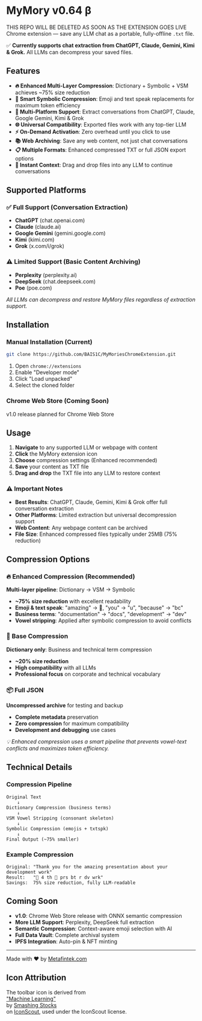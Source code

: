 # MyMory v0.64 β  
THIS REPO WILL BE DELETED AS SOON AS THE EXTENSION GOES LIVE
Chrome extension — save any LLM chat as a portable, fully-offline `.txt` file.  

✅ **Currently supports chat extraction from ChatGPT, Claude, Gemini, Kimi & Grok.** All LLMs can decompress your saved files.

## Features

- **🔥 Enhanced Multi-Layer Compression**: Dictionary + Symbolic + VSM achieves ~75% size reduction
- **🎯 Smart Symbolic Compression**: Emoji and text speak replacements for maximum token efficiency
- **💬 Multi-Platform Support**: Extract conversations from ChatGPT, Claude, Google Gemini, Kimi & Grok
- **🌐 Universal Compatibility**: Exported files work with any top-tier LLM
- **⚡ On-Demand Activation**: Zero overhead until you click to use
- **📚 Web Archiving**: Save any web content, not just chat conversations
- **📋 Multiple Formats**: Enhanced compressed TXT or full JSON export options
- **🔄 Instant Context**: Drag and drop files into any LLM to continue conversations

## Supported Platforms

### ✅ Full Support (Conversation Extraction)
- **ChatGPT** (chat.openai.com)
- **Claude** (claude.ai) 
- **Google Gemini** (gemini.google.com)
- **Kimi** (kimi.com)
- **Grok** (x.com/i/grok)

### ⚠️ Limited Support (Basic Content Archiving)
- **Perplexity** (perplexity.ai)
- **DeepSeek** (chat.deepseek.com)
- **Poe** (poe.com)

*All LLMs can decompress and restore MyMory files regardless of extraction support.*

## Installation  

### Manual Installation (Current)
```bash
git clone https://github.com/BAIS1C/MyMoriesChromeExtension.git
```
1. Open `chrome://extensions`
2. Enable "Developer mode" 
3. Click "Load unpacked"
4. Select the cloned folder

### Chrome Web Store (Coming Soon)
v1.0 release planned for Chrome Web Store

## Usage

1. **Navigate** to any supported LLM or webpage with content
2. **Click** the MyMory extension icon
3. **Choose** compression settings (Enhanced recommended)
4. **Save** your content as TXT file
5. **Drag and drop** the TXT file into any LLM to restore context

### ⚠️ Important Notes

- **Best Results**: ChatGPT, Claude, Gemini, Kimi & Grok offer full conversation extraction
- **Other Platforms**: Limited extraction but universal decompression support
- **Web Content**: Any webpage content can be archived
- **File Size**: Enhanced compressed files typically under 25MB (75% reduction)

## Compression Options

### 🔥 Enhanced Compression (Recommended)
**Multi-layer pipeline**: Dictionary → VSM → Symbolic
- **~75% size reduction** with excellent readability
- **Emoji & text speak**: "amazing" → 🤯, "you" → "u", "because" → "bc"
- **Business terms**: "documentation" → "docs", "development" → "dev"
- **Vowel stripping**: Applied after symbolic compression to avoid conflicts

### 📝 Base Compression
**Dictionary only**: Business and technical term compression
- **~20% size reduction**
- **High compatibility** with all LLMs
- **Professional focus** on corporate and technical vocabulary

### 📦 Full JSON
**Uncompressed archive** for testing and backup
- **Complete metadata** preservation
- **Zero compression** for maximum compatibility
- **Development and debugging** use cases

*💡 Enhanced compression uses a smart pipeline that prevents vowel-text conflicts and maximizes token efficiency.*

## Technical Details

### Compression Pipeline
```
Original Text
    ↓
Dictionary Compression (business terms)
    ↓  
VSM Vowel Stripping (consonant skeleton)
    ↓
Symbolic Compression (emojis + txtspk)
    ↓
Final Output (~75% smaller)
```

### Example Compression
```
Original: "Thank you for the amazing presentation about your development work"
Result:   "🙏 4 th 🤯 prs bt r dv wrk"
Savings:  75% size reduction, fully LLM-readable
```

## Coming Soon

- **v1.0**: Chrome Web Store release with ONNX semantic compression
- **More LLM Support**: Perplexity, DeepSeek full extraction
- **Semantic Compression**: Context-aware emoji selection with AI
- **Full Data Vault**: Complete archival system
- **IPFS Integration**: Auto-pin & NFT minting

---

Made with ❤️ by [Metafintek.com](https://metafintek.com)

## Icon Attribution

The toolbar icon is derived from  
["Machine Learning"](https://iconscout.com/icons/machine-learning)  
by [Smashing Stocks](https://iconscout.com/contributors/smashingstocks)  
on [IconScout](https://iconscout.com), used under the IconScout license.
